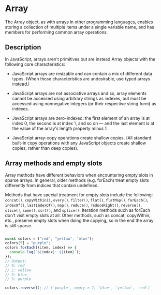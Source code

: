 # Array

The Array object, as with arrays in other programming languages, enables storing a collection of multiple items under a single variable name, and has members for performing common array operations.

## Description

In JavaScript, arrays aren't primitives but are instead Array objects with the following core characteristics:

- JavaScript arrays are resizable and can contain a mix of different data types. (When those characteristics are undesirable, use typed arrays instead.)

- JavaScript arrays are not associative arrays and so, array elements cannot be accessed using arbitrary strings as indexes, but must be accessed using nonnegative integers (or their respective string form) as indexes.

- JavaScript arrays are zero-indexed: the first element of an array is at index 0, the second is at index 1, and so on — and the last element is at the value of the array's length property minus 1.

- JavaScript array-copy operations create shallow copies. (All standard built-in copy operations with any JavaScript objects create shallow copies, rather than deep copies).

## Array methods and empty slots

Array methods have different behaviors when encountering empty slots in sparse arrays. In general, older methods (e.g. forEach) treat empty slots differently from indices that contain undefined.

Methods that have special treatment for empty slots include the following: `concat()`, `copyWithin()`, `every()`, `filter()`, `flat()`, `flatMap()`, `forEach()`, `indexOf()`, `lastIndexOf()`, `map()`, `reduce()`, `reduceRight()`, `reverse()`, `slice()`, `some()`, `sort()`, and `splice()`. Iteration methods such as forEach don't visit empty slots at all. Other methods, such as concat, copyWithin, etc., preserve empty slots when doing the copying, so in the end the array is still sparse.

```javascript

const colors = ["red", "yellow", "blue"];
colors[5] = "purple";
colors.forEach((item, index) => {
  console.log(`${index}: ${item}`);
});
// Output:
// 0: red
// 1: yellow
// 2: blue
// 5: purple

colors.reverse(); // ['purple', empty × 2, 'blue', 'yellow', 'red']

```